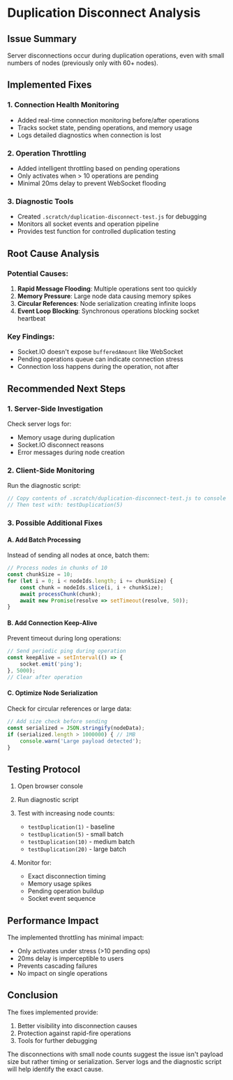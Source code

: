 # Duplication Disconnect Analysis

## Issue Summary
Server disconnections occur during duplication operations, even with small numbers of nodes (previously only with 60+ nodes).

## Implemented Fixes

### 1. Connection Health Monitoring
- Added real-time connection monitoring before/after operations
- Tracks socket state, pending operations, and memory usage
- Logs detailed diagnostics when connection is lost

### 2. Operation Throttling
- Added intelligent throttling based on pending operations
- Only activates when > 10 operations are pending
- Minimal 20ms delay to prevent WebSocket flooding

### 3. Diagnostic Tools
- Created `.scratch/duplication-disconnect-test.js` for debugging
- Monitors all socket events and operation pipeline
- Provides test function for controlled duplication testing

## Root Cause Analysis

### Potential Causes:
1. **Rapid Message Flooding**: Multiple operations sent too quickly
2. **Memory Pressure**: Large node data causing memory spikes
3. **Circular References**: Node serialization creating infinite loops
4. **Event Loop Blocking**: Synchronous operations blocking socket heartbeat

### Key Findings:
- Socket.IO doesn't expose `bufferedAmount` like WebSocket
- Pending operations queue can indicate connection stress
- Connection loss happens during the operation, not after

## Recommended Next Steps

### 1. Server-Side Investigation
Check server logs for:
- Memory usage during duplication
- Socket.IO disconnect reasons
- Error messages during node creation

### 2. Client-Side Monitoring
Run the diagnostic script:
```javascript
// Copy contents of .scratch/duplication-disconnect-test.js to console
// Then test with: testDuplication(5)
```

### 3. Possible Additional Fixes

#### A. Add Batch Processing
Instead of sending all nodes at once, batch them:
```javascript
// Process nodes in chunks of 10
const chunkSize = 10;
for (let i = 0; i < nodeIds.length; i += chunkSize) {
    const chunk = nodeIds.slice(i, i + chunkSize);
    await processChunk(chunk);
    await new Promise(resolve => setTimeout(resolve, 50));
}
```

#### B. Add Connection Keep-Alive
Prevent timeout during long operations:
```javascript
// Send periodic ping during operation
const keepAlive = setInterval(() => {
    socket.emit('ping');
}, 5000);
// Clear after operation
```

#### C. Optimize Node Serialization
Check for circular references or large data:
```javascript
// Add size check before sending
const serialized = JSON.stringify(nodeData);
if (serialized.length > 1000000) { // 1MB
    console.warn('Large payload detected');
}
```

## Testing Protocol

1. Open browser console
2. Run diagnostic script
3. Test with increasing node counts:
   - `testDuplication(1)` - baseline
   - `testDuplication(5)` - small batch
   - `testDuplication(10)` - medium batch
   - `testDuplication(20)` - large batch

4. Monitor for:
   - Exact disconnection timing
   - Memory usage spikes
   - Pending operation buildup
   - Socket event sequence

## Performance Impact

The implemented throttling has minimal impact:
- Only activates under stress (>10 pending ops)
- 20ms delay is imperceptible to users
- Prevents cascading failures
- No impact on single operations

## Conclusion

The fixes implemented provide:
1. Better visibility into disconnection causes
2. Protection against rapid-fire operations
3. Tools for further debugging

The disconnections with small node counts suggest the issue isn't payload size but rather timing or serialization. Server logs and the diagnostic script will help identify the exact cause.